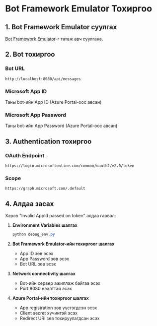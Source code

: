 # Bot Framework Emulator Тохиргоо

## 1. Bot Framework Emulator суулгах

[Bot Framework Emulator](https://github.com/Microsoft/BotFramework-Emulator/releases)-г татаж авч суулгана.

## 2. Bot тохиргоо

### Bot URL

```
http://localhost:8080/api/messages
```

### Microsoft App ID

Таны bot-ийн App ID (Azure Portal-оос авсан)

### Microsoft App Password

Таны bot-ийн App Password (Azure Portal-оос авсан)

## 3. Authentication тохиргоо

### OAuth Endpoint

```
https://login.microsoftonline.com/common/oauth2/v2.0/token
```

### Scope

```
https://graph.microsoft.com/.default
```

## 4. Алдаа засах

Хэрэв "Invalid AppId passed on token" алдаа гарвал:

1. **Environment Variables шалгах**

   ```powershell
   python debug_env.py
   ```

2. **Bot Framework Emulator-ийн тохиргоог шалгах**

   - App ID зөв эсэх
   - App Password зөв эсэх
   - Bot URL зөв эсэх

3. **Network connectivity шалгах**

   - Bot-ийн сервер ажиллаж байгаа эсэх
   - Port 8080 нээлттэй эсэх

4. **Azure Portal-ийн тохиргоог шалгах**
   - App registration зөв үүсгэгдсэн эсэх
   - Client secret хүчинтэй эсэх
   - Redirect URI зөв тохируулагдсан эсэх
